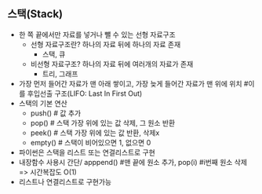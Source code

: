 ## 스택(Stack)
+ 한 쪽 끝에서만 자료를 넣거나 뺄 수 있는 선형 자료구조 
    + 선형 자료구조란? 하나의 자료 뒤에 하나의 자료 존재
        + 스택, 큐 
    - 비선형 자료구조? 하나의 자료 뒤에 여러개의 자료가 존재
        + 트리, 그래프
+ 가장 먼저 들어간 자료가 맨 아래 쌓이고, 가장 늦게 들어간 자료가 맨 위에 위치 #이를 후입선출 구조(LIFO: Last In First Out)
+ 스택의 기본 연산
    + push() # 값 추가
    + pop() # 스택 가장 위에 있는 값 삭제, 그 원소 반환
    + peek() # 스택 가장 위에 있는 값 반환, 삭제x 
    + empty() # 스택이 비어있으면 1, 없으면 0
+ 파이썬은 스택을 리스트 또는 연결리스트로 구현
+ 내장함수 사용시 간단/ apppend() #맨 끝에 원소 추가, pop(i) #i번째 원소 삭제 => 시간복잡도 O(1)
+ 리스트나 연결리스트로 구현가능
